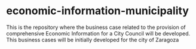 # economic-information-municipality
This is the repository where the business case related to the provision of comprehensive Economic Information for a City Council will be developed. This business cases will be initially developed for the city of Zaragoza
